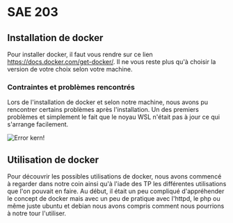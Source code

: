 # SAE 203

## Installation de docker

Pour installer docker, il faut vous rendre sur ce lien https://docs.docker.com/get-docker/. Il ne vous reste plus qu'à choisir la version de votre choix selon votre machine. 

### Contraintes et problèmes rencontrés

Lors de l'installation de docker et selon notre machine, nous avons pu rencontrer certains problèmes après l'installation. Un des premiers problèmes et simplement le fait que le noyau WSL n'était pas à jour ce qui s'arrange facilement. 

![Error kern!](https://media.discordapp.net/attachments/1095434555684560997/1095434956525809785/image.png "Erreur Kern version")

## Utilisation de docker 

Pour découvrir les possibles utilisations de docker, nous avons commencé à regarder dans notre coin ainsi qu'à l'iade des TP les différentes utilisations que l'on pouvait en faire. 
Au début, il était un peu compliqué d'appréhender le concept de docker mais avec un peu de pratique avec l'httpd, le php ou même juste ubuntu et debian nous avons compris comment nous pourrions à notre tour l'utiliser.


